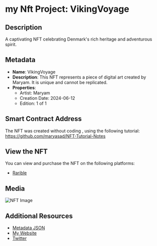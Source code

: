 # my Nft Project: VikingVoyage

## Description
A captivating NFT celebrating Denmark's rich heritage and adventurous spirit.

## Metadata
- **Name**: VikingVoyage
- **Description**: This NFT represents a piece of digital art created by Maryam. It is unique and cannot be replicated.
- **Properties**: 
  - Artist: Maryam
  - Creation Date: 2024-06-12
  - Edition: 1 of 1

## Smart Contract Address
The NFT was created without coding , using the following tutorial:
https://github.com/maryasad/NFT-Tutorial-Notes

## View the NFT
You can view and purchase the NFT on the following platforms:
- [Rarible](https://testnet.rarible.com/token/0xe10605b2026884acc669c2a9cd4a5ec5f5fff494:32611584417884695755821120534332141451516509960549168860455854485841291247617)

## Media
![NFT Image](https://path/to/your/nft/image.png)

## Additional Resources
- [Metadata JSON](https://path/to/metadata.json)
- [My Website](https://yourwebsite.com)
- [Twitter](https://twitter.com/yourprofile)
